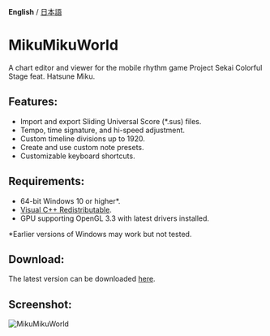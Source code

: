 **English** / [日本語](./README.ja.md)

# MikuMikuWorld
A chart editor and viewer for the mobile rhythm game Project Sekai Colorful Stage feat. Hatsune Miku.

## Features:
- Import and export Sliding Universal Score (\*.sus) files.
- Tempo, time signature, and hi-speed adjustment.
- Custom timeline divisions up to 1920.
- Create and use custom note presets.
- Customizable keyboard shortcuts.

## Requirements:
- 64-bit Windows 10 or higher*.
- [Visual C++ Redistributable](https://aka.ms/vs/17/release/vc_redist.x64.exe).
- GPU supporting OpenGL 3.3 with latest drivers installed.

*Earlier versions of Windows may work but not tested.

## Download:
The latest version can be downloaded [here](https://github.com/crash5band/MikuMikuWorld/releases/latest/download/MikuMikuWorld.zip).

## Screenshot:
![MikuMikuWorld](https://github.com/crash5band/MikuMikuWorld/assets/44091782/21802566-1e1c-424c-abbd-c69548a6a540)